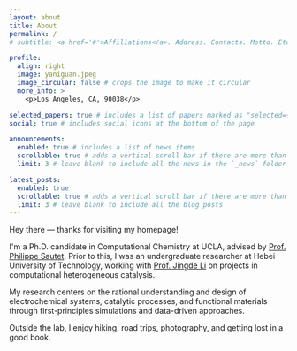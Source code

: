 ```yaml
---
layout: about
title: About
permalink: /
# subtitle: <a href='#'>Affiliations</a>. Address. Contacts. Motto. Etc.

profile:
  align: right
  image: yaniguan.jpeg
  image_circular: false # crops the image to make it circular
  more_info: >
    <p>Los Angeles, CA, 90038</p>

selected_papers: true # includes a list of papers marked as "selected={true}"
social: true # includes social icons at the bottom of the page

announcements:
  enabled: true # includes a list of news items
  scrollable: true # adds a vertical scroll bar if there are more than 3 news items
  limit: 3 # leave blank to include all the news in the `_news` folder

latest_posts:
  enabled: true
  scrollable: true # adds a vertical scroll bar if there are more than 3 new posts items
  limit: 3 # leave blank to include all the blog posts
---
```

Hey there — thanks for visiting my homepage!

I'm a Ph.D. candidate in Computational Chemistry at UCLA, advised by [Prof. Philippe Sautet](https://scholar.google.com/citations?user=SMrNoFUAAAAJ&hl=en). Prior to this, I was an undergraduate researcher at Hebei University of Technology, working with [Prof. Jingde Li](https://scholar.google.ca/citations?user=86gvU-wAAAAJ&hl=en) on projects in computational heterogeneous catalysis.

My research centers on the rational understanding and design of electrochemical systems, catalytic processes, and functional materials through first-principles simulations and data-driven approaches.

Outside the lab, I enjoy hiking, road trips, photography, and getting lost in a good book.
